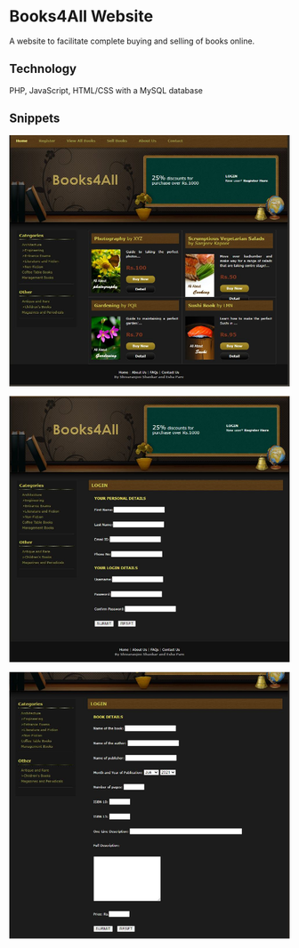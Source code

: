# Books4All Website
A website to facilitate complete buying and selling of books online.  

## Technology
PHP, JavaScript, HTML/CSS with a MySQL database

## Snippets
![Home Page](https://github.com/Shivu195/books-4-all/blob/main/snippets/Home_Page.JPG)

![Login Page](https://github.com/Shivu195/books-4-all/blob/main/snippets/Login_Page.JPG)

![Sell_Books Page](https://github.com/Shivu195/books-4-all/blob/main/snippets/Sell_books_Page.JPG)
